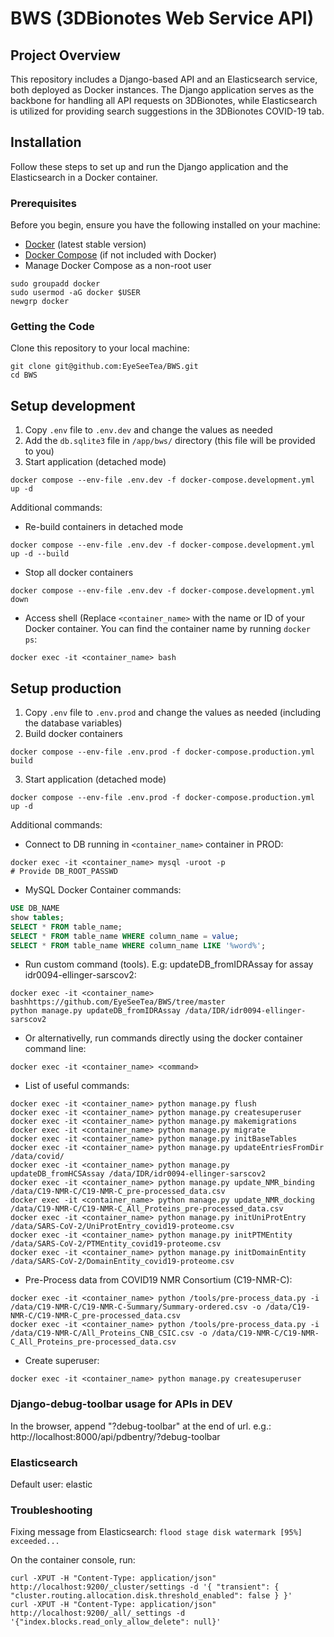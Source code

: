 # BWS (3DBionotes Web Service API)

## Project Overview 

This repository includes a Django-based API and an Elasticsearch service, both deployed as Docker instances. The Django application serves as the backbone for handling all API requests on 3DBionotes, while Elasticsearch is utilized for providing search suggestions in the 3DBionotes COVID-19 tab.

## Installation

Follow these steps to set up and run the Django application and the Elasticsearch in a Docker container.

### Prerequisites

Before you begin, ensure you have the following installed on your machine:

- [Docker](https://www.docker.com/get-started) (latest stable version)
- [Docker Compose](https://docs.docker.com/compose/install/) (if not included with Docker)
- Manage Docker Compose as a non-root user
```shell
sudo groupadd docker
sudo usermod -aG docker $USER
newgrp docker
```

### Getting the Code

Clone this repository to your local machine:

```shell
git clone git@github.com:EyeSeeTea/BWS.git
cd BWS
```

## Setup development

1. Copy `.env` file to `.env.dev` and change the values as needed
2. Add the `db.sqlite3` file in `/app/bws/` directory (this file will be provided to you)
3. Start application (detached mode)
```shell
docker compose --env-file .env.dev -f docker-compose.development.yml up -d
```

Additional commands:
- Re-build containers in detached mode
```shell
docker compose --env-file .env.dev -f docker-compose.development.yml up -d --build
```
- Stop all docker containers
```shell
docker compose --env-file .env.dev -f docker-compose.development.yml down
```
- Access shell (Replace `<container_name>` with the name or ID of your Docker container. You can find the container name by running `docker ps`:
```shell
docker exec -it <container_name> bash
```

## Setup production

1. Copy `.env` file to `.env.prod` and change the values as needed (including the database variables)
2. Build docker containers
```shell
docker compose --env-file .env.prod -f docker-compose.production.yml build
```
3. Start application (detached mode)
```shell
docker compose --env-file .env.prod -f docker-compose.production.yml up -d
```

Additional commands:
- Connect to DB running in `<container_name>` container in PROD:
```shell
docker exec -it <container_name> mysql -uroot -p
# Provide DB_ROOT_PASSWD
```
- MySQL Docker Container commands:
```sql
USE DB_NAME
show tables;
SELECT * FROM table_name;
SELECT * FROM table_name WHERE column_name = value;
SELECT * FROM table_name WHERE column_name LIKE '%word%';
```
- Run custom command (tools). E.g: updateDB_fromIDRAssay for assay idr0094-ellinger-sarscov2:
```shell
docker exec -it <container_name> bashhttps://github.com/EyeSeeTea/BWS/tree/master
python manage.py updateDB_fromIDRAssay /data/IDR/idr0094-ellinger-sarscov2
```
- Or alternativelly, run commands directly using the docker container command line:
```shell
docker exec -it <container_name> <command>
```
- List of useful commands:
```shell
docker exec -it <container_name> python manage.py flush
docker exec -it <container_name> python manage.py createsuperuser
docker exec -it <container_name> python manage.py makemigrations
docker exec -it <container_name> python manage.py migrate
docker exec -it <container_name> python manage.py initBaseTables
docker exec -it <container_name> python manage.py updateEntriesFromDir /data/covid/
docker exec -it <container_name> python manage.py updateDB_fromHCSAssay /data/IDR/idr0094-ellinger-sarscov2
docker exec -it <container_name> python manage.py update_NMR_binding /data/C19-NMR-C/C19-NMR-C_pre-processed_data.csv
docker exec -it <container_name> python manage.py update_NMR_docking /data/C19-NMR-C/C19-NMR-C_All_Proteins_pre-processed_data.csv
docker exec -it <container_name> python manage.py initUniProtEntry /data/SARS-CoV-2/UniProtEntry_covid19-proteome.csv
docker exec -it <container_name> python manage.py initPTMEntity /data/SARS-CoV-2/PTMEntity_covid19-proteome.csv
docker exec -it <container_name> python manage.py initDomainEntity /data/SARS-CoV-2/DomainEntity_covid19-proteome.csv
```
- Pre-Process data from COVID19 NMR Consortium (C19-NMR-C):
```shell
docker exec -it <container_name> python /tools/pre-process_data.py -i /data/C19-NMR-C/C19-NMR-C-Summary/Summary-ordered.csv -o /data/C19-NMR-C/C19-NMR-C_pre-processed_data.csv
docker exec -it <container_name> python /tools/pre-process_data.py -i /data/C19-NMR-C/All_Proteins_CNB_CSIC.csv -o /data/C19-NMR-C/C19-NMR-C_All_Proteins_pre-processed_data.csv 
```
- Create superuser:
```shell
docker exec -it <container_name> python manage.py createsuperuser
```

### Django-debug-toolbar usage for APIs in DEV
In the browser, append "?debug-toolbar" at the end of url.
 e.g.: http://localhost:8000/api/pdbentry/?debug-toolbar

### Elasticsearch
Default user: elastic

### Troubleshooting
Fixing message from Elasticsearch: `flood stage disk watermark [95%] exceeded...`

On the container console, run:
```shell
curl -XPUT -H "Content-Type: application/json" http://localhost:9200/_cluster/settings -d '{ "transient": { "cluster.routing.allocation.disk.threshold_enabled": false } }'
curl -XPUT -H "Content-Type: application/json" http://localhost:9200/_all/_settings -d '{"index.blocks.read_only_allow_delete": null}'
```
